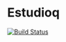 # Estudioq
[![Build Status](https://api.travis-ci.org/andrealopez1/Ejercicioq.svg?branch=master)](https://travis-ci.org/andrealopez1/Ejercicioq)

